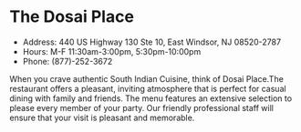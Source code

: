 # The Dosai Place

* Address: 440 US Highway 130 Ste 10, East Windsor, NJ 08520-2787
* Hours: M-F 11:30am-3:00pm, 5:30pm-10:00pm
* Phone: (877)-252-3672

When you crave authentic South Indian Cuisine, think of Dosai Place.The restaurant offers a pleasant, inviting atmosphere that is perfect for casual dining with family and friends. The menu features an extensive selection to please every member of your party. Our friendly professional staff will ensure that your visit is pleasant and memorable.
